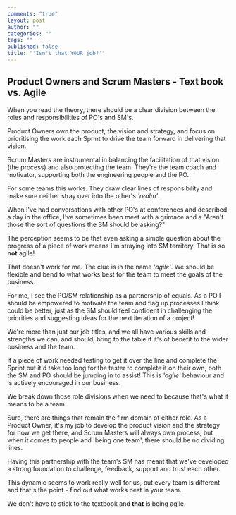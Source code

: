```yaml
---
comments: "true"
layout: post
author: ""
categories: ""
tags: ""
published: false
title: "'Isn't that YOUR job?'"
---
```


## Product Owners and Scrum Masters - Text book vs. Agile

When you read the theory, there should be a clear division between the roles and responsibilities of PO's and SM's. 

Product Owners own the product; the vision and strategy, and focus on prioritising the work each Sprint to drive the team forward in delivering that vision.

Scrum Masters are instrumental in balancing the facilitation of that vision (the process) and also protecting the team. They're the team coach and motivator, supporting both the engineering people and the PO. 

For some teams this works. They draw clear lines of responsibility and make sure neither stray over into the other's _'realm'_. 

When I've had conversations with other PO's at conferences and described a day in the office, I've sometimes been meet with a grimace and a "Aren't those the sort of questions the SM should be asking?" 

The perception seems to be that even asking a simple question about the progress of a piece of work means I'm straying into SM territory. That is so **not** agile!

That doesn't work for me. The clue is in the name _'agile'_. We should be flexible and bend to what works best for the team to meet the goals of the business.

For me, I see the PO/SM relationship as a partnership of equals. As a PO I should be empowered to motivate the team and flag up processes I think could be better, just as the SM should feel confident in challenging the priorities and suggesting ideas for the next iteration of a project!

We're more than just our job titles, and we all have various skills and strengths we can, and should, bring to the table if it's of benefit to the wider business and the team. 

If a piece of work needed testing to get it over the line and complete the Sprint but it'd take too long for the tester to complete it on their own, both the SM and PO should be jumping in to assist! This is _'agile'_ behaviour and is actively encouraged in our business.

We break down those role divisions when we need to because that's what it means to be a team.

Sure, there are things that remain the firm domain of either role. As a Product Owner, it's my job to develop the product vision and the strategy for how we get there, and Scrum Masters will always own process, but when it comes to people and 'being one team', there should be no dividing lines.

Having this partnership with the team's SM has meant that we've developed a strong foundation to challenge, feedback, support and trust each other. 

This dynamic seems to work really well for us, but every team is different and that's the point - find out what works best in your team.

We don't have to stick to the textbook and **that** is being agile. 



